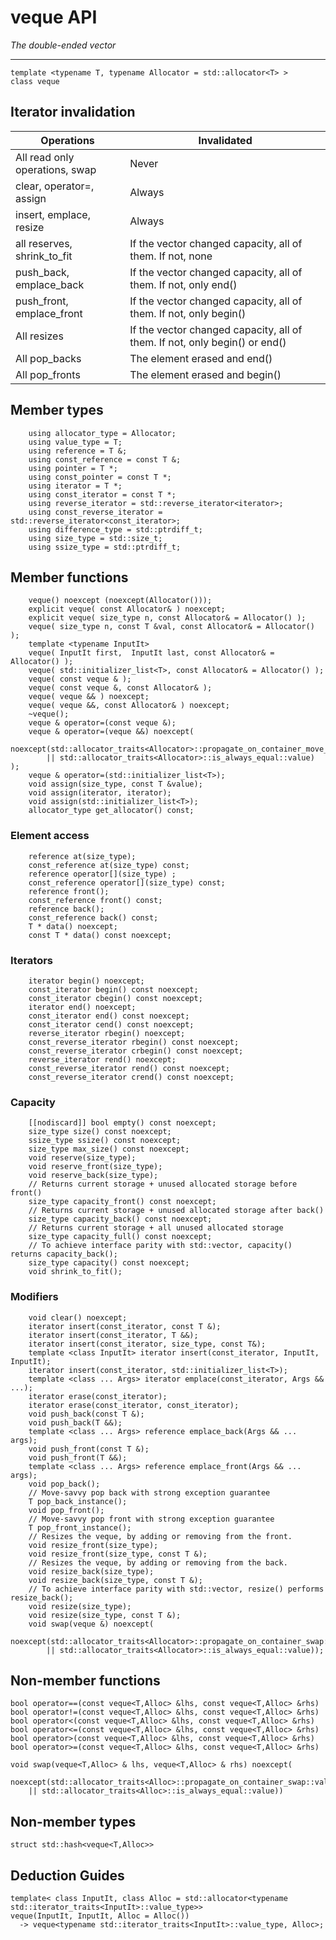 # veque API
_The double-ended vector_

------


    template <typename T, typename Allocator = std::allocator<T> >
    class veque
    
## Iterator invalidation

| Operations | Invalidated |
|---|---|
| All read only operations, swap | Never |
| clear, operator=, assign | Always |
| insert, emplace, resize | Always |
| all reserves, shrink_to_fit | If the vector changed capacity, all of them. If not, none |
| push_back, emplace_back | If the vector changed capacity, all of them. If not, only end() |
| push_front, emplace_front | If the vector changed capacity, all of them. If not, only begin() |
| All resizes | If the vector changed capacity, all of them. If not, only begin() or end() |
| All pop_backs | The element erased and end() |
| All pop_fronts | The element erased and begin() |

## Member types

        using allocator_type = Allocator;
        using value_type = T;
        using reference = T &;
        using const_reference = const T &;
        using pointer = T *;
        using const_pointer = const T *;
        using iterator = T *;
        using const_iterator = const T *;
        using reverse_iterator = std::reverse_iterator<iterator>;
        using const_reverse_iterator = std::reverse_iterator<const_iterator>;
        using difference_type = std::ptrdiff_t;
        using size_type = std::size_t;
        using ssize_type = std::ptrdiff_t;

## Member functions

        veque() noexcept (noexcept(Allocator()));
        explicit veque( const Allocator& ) noexcept;
        explicit veque( size_type n, const Allocator& = Allocator() );
        veque( size_type n, const T &val, const Allocator& = Allocator() );
        template <typename InputIt>
        veque( InputIt first,  InputIt last, const Allocator& = Allocator() );
        veque( std::initializer_list<T>, const Allocator& = Allocator() );
        veque( const veque & );
        veque( const veque &, const Allocator& );
        veque( veque && ) noexcept;
        veque( veque &&, const Allocator& ) noexcept;
        ~veque();
        veque & operator=(const veque &);
        veque & operator=(veque &&) noexcept(
            noexcept(std::allocator_traits<Allocator>::propagate_on_container_move_assignment::value
            || std::allocator_traits<Allocator>::is_always_equal::value) );
        veque & operator=(std::initializer_list<T>);
        void assign(size_type, const T &value);
        void assign(iterator, iterator);
        void assign(std::initializer_list<T>);
        allocator_type get_allocator() const;

### Element access
        reference at(size_type);
        const_reference at(size_type) const;
        reference operator[](size_type) ;
        const_reference operator[](size_type) const;
        reference front();
        const_reference front() const;
        reference back();
        const_reference back() const;
        T * data() noexcept;
        const T * data() const noexcept;
        
### Iterators
        iterator begin() noexcept;
        const_iterator begin() const noexcept;
        const_iterator cbegin() const noexcept;
        iterator end() noexcept;
        const_iterator end() const noexcept;
        const_iterator cend() const noexcept;
        reverse_iterator rbegin() noexcept;
        const_reverse_iterator rbegin() const noexcept;
        const_reverse_iterator crbegin() const noexcept;
        reverse_iterator rend() noexcept;
        const_reverse_iterator rend() const noexcept;
        const_reverse_iterator crend() const noexcept;

### Capacity
        [[nodiscard]] bool empty() const noexcept;
        size_type size() const noexcept;
        ssize_type ssize() const noexcept;
        size_type max_size() const noexcept;
        void reserve(size_type);
        void reserve_front(size_type);
        void reserve_back(size_type);
        // Returns current storage + unused allocated storage before front()
        size_type capacity_front() const noexcept;
        // Returns current storage + unused allocated storage after back()
        size_type capacity_back() const noexcept;
        // Returns current storage + all unused allocated storage
        size_type capacity_full() const noexcept;
        // To achieve interface parity with std::vector, capacity() returns capacity_back();
        size_type capacity() const noexcept;
        void shrink_to_fit();

### Modifiers
        void clear() noexcept;
        iterator insert(const_iterator, const T &);
        iterator insert(const_iterator, T &&);
        iterator insert(const_iterator, size_type, const T&);
        template <class InputIt> iterator insert(const_iterator, InputIt, InputIt);
        iterator insert(const_iterator, std::initializer_list<T>);
        template <class ... Args> iterator emplace(const_iterator, Args && ...);
        iterator erase(const_iterator);
        iterator erase(const_iterator, const_iterator);
        void push_back(const T &);
        void push_back(T &&);
        template <class ... Args> reference emplace_back(Args && ... args);
        void push_front(const T &);
        void push_front(T &&);
        template <class ... Args> reference emplace_front(Args && ... args);
        void pop_back();
        // Move-savvy pop back with strong exception guarantee
        T pop_back_instance();
        void pop_front();
        // Move-savvy pop front with strong exception guarantee
        T pop_front_instance();
        // Resizes the veque, by adding or removing from the front. 
        void resize_front(size_type);
        void resize_front(size_type, const T &);
        // Resizes the veque, by adding or removing from the back.
        void resize_back(size_type);
        void resize_back(size_type, const T &);
        // To achieve interface parity with std::vector, resize() performs resize_back();
        void resize(size_type);
        void resize(size_type, const T &);
        void swap(veque &) noexcept(
            noexcept(std::allocator_traits<Allocator>::propagate_on_container_swap::value
            || std::allocator_traits<Allocator>::is_always_equal::value));

## Non-member functions

    bool operator==(const veque<T,Alloc> &lhs, const veque<T,Alloc> &rhs)
    bool operator!=(const veque<T,Alloc> &lhs, const veque<T,Alloc> &rhs)
    bool operator<(const veque<T,Alloc> &lhs, const veque<T,Alloc> &rhs)
    bool operator<=(const veque<T,Alloc> &lhs, const veque<T,Alloc> &rhs)
    bool operator>(const veque<T,Alloc> &lhs, const veque<T,Alloc> &rhs)
    bool operator>=(const veque<T,Alloc> &lhs, const veque<T,Alloc> &rhs)

    void swap(veque<T,Alloc> & lhs, veque<T,Alloc> & rhs) noexcept(
        noexcept(std::allocator_traits<Alloc>::propagate_on_container_swap::value
        || std::allocator_traits<Alloc>::is_always_equal::value))

## Non-member types

    struct std::hash<veque<T,Alloc>>

## Deduction Guides

    template< class InputIt, class Alloc = std::allocator<typename std::iterator_traits<InputIt>::value_type>>
    veque(InputIt, InputIt, Alloc = Alloc())
      -> veque<typename std::iterator_traits<InputIt>::value_type, Alloc>;
